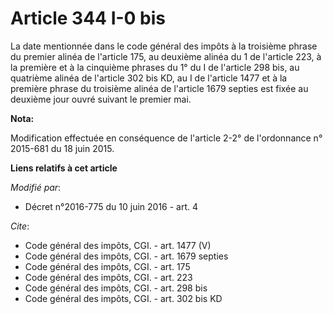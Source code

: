 # Article 344 I-0 bis

La date mentionnée dans le code général des impôts à la troisième phrase du premier alinéa de l'article 175, au deuxième
alinéa du 1 de l'article 223, à la première et à la cinquième phrases du 1° du I de l'article 298 bis, au quatrième alinéa de
l'article 302 bis KD, au I de l'article 1477 et à la première phrase du troisième alinéa de l'article 1679 septies est fixée
au deuxième jour ouvré suivant le premier mai.

**Nota:**

Modification effectuée en conséquence de l'article 2-2° de l'ordonnance n° 2015-681 du 18 juin 2015.

**Liens relatifs à cet article**

_Modifié par_:

  - Décret n°2016-775 du 10 juin 2016 - art. 4

_Cite_:

  - Code général des impôts, CGI. - art. 1477 (V)
  - Code général des impôts, CGI. - art. 1679 septies
  - Code général des impôts, CGI. - art. 175
  - Code général des impôts, CGI. - art. 223
  - Code général des impôts, CGI. - art. 298 bis
  - Code général des impôts, CGI. - art. 302 bis KD
